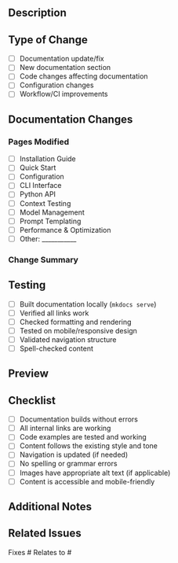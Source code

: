 <!-- this_file: _github/pull_request_template.md -->

## Description
<!-- Provide a brief description of the changes -->

## Type of Change
<!-- Mark the relevant option -->
- [ ] Documentation update/fix
- [ ] New documentation section
- [ ] Code changes affecting documentation
- [ ] Configuration changes
- [ ] Workflow/CI improvements

## Documentation Changes
<!-- If this PR affects documentation, please describe: -->

### Pages Modified
<!-- List the documentation pages that were changed -->
- [ ] Installation Guide
- [ ] Quick Start
- [ ] Configuration
- [ ] CLI Interface
- [ ] Python API
- [ ] Context Testing
- [ ] Model Management
- [ ] Prompt Templating
- [ ] Performance & Optimization
- [ ] Other: ___________

### Change Summary
<!-- Summarize what was changed in the documentation -->

## Testing
<!-- How have you tested these changes? -->
- [ ] Built documentation locally (`mkdocs serve`)
- [ ] Verified all links work
- [ ] Checked formatting and rendering
- [ ] Tested on mobile/responsive design
- [ ] Validated navigation structure
- [ ] Spell-checked content

## Preview
<!-- If applicable, provide screenshots or describe how to preview changes -->

## Checklist
<!-- Please check all that apply -->
- [ ] Documentation builds without errors
- [ ] All internal links are working
- [ ] Code examples are tested and working
- [ ] Content follows the existing style and tone
- [ ] Navigation is updated (if needed)
- [ ] No spelling or grammar errors
- [ ] Images have appropriate alt text (if applicable)
- [ ] Content is accessible and mobile-friendly

## Additional Notes
<!-- Any additional information, context, or considerations -->

## Related Issues
<!-- Link any related issues -->
Fixes #
Relates to #